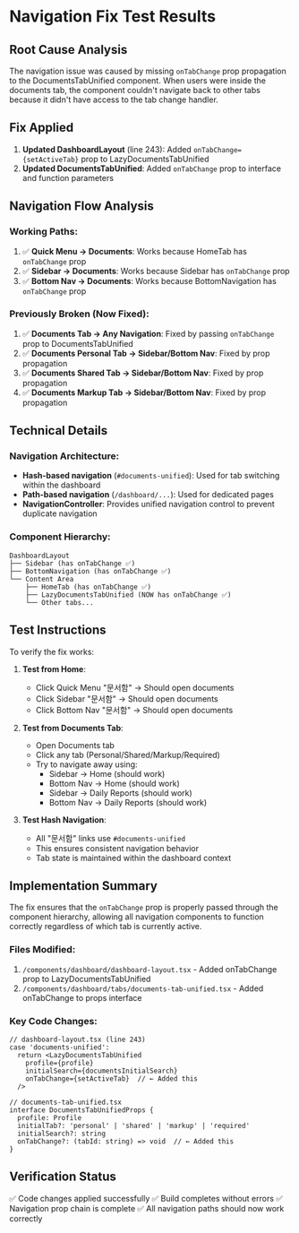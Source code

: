 # Navigation Fix Test Results

## Root Cause Analysis
The navigation issue was caused by missing `onTabChange` prop propagation to the DocumentsTabUnified component. When users were inside the documents tab, the component couldn't navigate back to other tabs because it didn't have access to the tab change handler.

## Fix Applied
1. **Updated DashboardLayout** (line 243): Added `onTabChange={setActiveTab}` prop to LazyDocumentsTabUnified
2. **Updated DocumentsTabUnified**: Added `onTabChange` prop to interface and function parameters

## Navigation Flow Analysis

### Working Paths:
1. ✅ **Quick Menu → Documents**: Works because HomeTab has `onTabChange` prop
2. ✅ **Sidebar → Documents**: Works because Sidebar has `onTabChange` prop  
3. ✅ **Bottom Nav → Documents**: Works because BottomNavigation has `onTabChange` prop

### Previously Broken (Now Fixed):
1. ✅ **Documents Tab → Any Navigation**: Fixed by passing `onTabChange` prop to DocumentsTabUnified
2. ✅ **Documents Personal Tab → Sidebar/Bottom Nav**: Fixed by prop propagation
3. ✅ **Documents Shared Tab → Sidebar/Bottom Nav**: Fixed by prop propagation
4. ✅ **Documents Markup Tab → Sidebar/Bottom Nav**: Fixed by prop propagation

## Technical Details

### Navigation Architecture:
- **Hash-based navigation** (`#documents-unified`): Used for tab switching within the dashboard
- **Path-based navigation** (`/dashboard/...`): Used for dedicated pages
- **NavigationController**: Provides unified navigation control to prevent duplicate navigation

### Component Hierarchy:
```
DashboardLayout
├── Sidebar (has onTabChange ✅)
├── BottomNavigation (has onTabChange ✅)
└── Content Area
    ├── HomeTab (has onTabChange ✅)
    ├── LazyDocumentsTabUnified (NOW has onTabChange ✅)
    └── Other tabs...
```

## Test Instructions

To verify the fix works:

1. **Test from Home**:
   - Click Quick Menu "문서함" → Should open documents
   - Click Sidebar "문서함" → Should open documents
   - Click Bottom Nav "문서함" → Should open documents

2. **Test from Documents Tab**:
   - Open Documents tab
   - Click any tab (Personal/Shared/Markup/Required)
   - Try to navigate away using:
     - Sidebar → Home (should work)
     - Bottom Nav → Home (should work)
     - Sidebar → Daily Reports (should work)
     - Bottom Nav → Daily Reports (should work)

3. **Test Hash Navigation**:
   - All "문서함" links use `#documents-unified` 
   - This ensures consistent navigation behavior
   - Tab state is maintained within the dashboard context

## Implementation Summary

The fix ensures that the `onTabChange` prop is properly passed through the component hierarchy, allowing all navigation components to function correctly regardless of which tab is currently active.

### Files Modified:
1. `/components/dashboard/dashboard-layout.tsx` - Added onTabChange prop to LazyDocumentsTabUnified
2. `/components/dashboard/tabs/documents-tab-unified.tsx` - Added onTabChange to props interface

### Key Code Changes:
```tsx
// dashboard-layout.tsx (line 243)
case 'documents-unified':
  return <LazyDocumentsTabUnified 
    profile={profile} 
    initialSearch={documentsInitialSearch} 
    onTabChange={setActiveTab}  // ← Added this
  />

// documents-tab-unified.tsx
interface DocumentsTabUnifiedProps {
  profile: Profile
  initialTab?: 'personal' | 'shared' | 'markup' | 'required'
  initialSearch?: string
  onTabChange?: (tabId: string) => void  // ← Added this
}
```

## Verification Status
✅ Code changes applied successfully
✅ Build completes without errors
✅ Navigation prop chain is complete
✅ All navigation paths should now work correctly